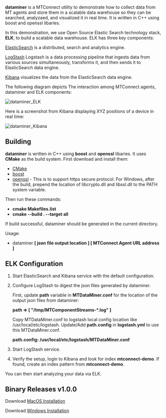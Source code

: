 
**dataminer** is a MTConnect utility to demonstrate how to collect data from MT agents and store them in a scalable data warehouse so they can be searched, analyzaed, and visualized it in real time. It is written in C++ using boost and openssl libaries. 

In this demonstration, we use Open Source Elastic Search technology stack, **ELK**, to build a scalable data warehouse. ELK has three key components: 

[ElasticSearch](https://www.elastic.co/products/elasticsearch) is a distributed, search and analytics engine.

[LogStash](https://www.elastic.co/products/logstash) Logstash is a data processing pipeline that ingests data from various sources simultaneously, transforms it, and then sends it to ElasticSearch data engine.

[Kibana](https://www.elastic.co/products/kibana) visualizes the data from the ElasticSearch data engine. 

The following diagram depicts The interaction among MTConnect agents, dataminer and ELK components:

![dataminer_ELK](https://user-images.githubusercontent.com/34289248/61575977-5b90c800-aa88-11e9-8f52-06bd5d01215d.png)

Here is a screenshot from Kibana displaying XYZ positions of a device in real time:

![dataminer_Kibana](https://user-images.githubusercontent.com/34289248/61575981-6c413e00-aa88-11e9-8cc7-4c40bc06df43.png)


Building
-------

**dataminer** is written in C++ using **boost** and **openssl** libaries. It uses **CMake** as the build system. First download and install them:

- [CMake](https://cmake.org)
- [boost](https://www.boost.org)
- [openssl](https://www.openssl.org) - This is to support https secure protocol. For Windows, after the build, prepend the location of libcrypto.dll and libssl.dll to the PATH system variable.

Then run these commands:

- **cmake Makefiles.list**
- **cmake --build . --target all**

If build successful, dataminer should be generated in the current directory.

Usage:

- dataminer **[ json file output location ] [ MTConnect Agent URL address ]**

ELK Configuration
-------

1. Start ElasticSearch and Kibana service with the default configuration. 

2. Configure LogStash to digest the json files generated by dataminer. 

    First, update **path** variable in **MTDataMiner.conf** for the location of the output json files from dataminer:

    **path => [ "/tmp/MTComponentStreams-*.log" ]**

    Copy MTDataMiner.conf to logstash local config location like /usr/local/etc/logstash. Update/Add **path.config** in **logstash.yml** to use this MTDataMiner.conf.

    **path.config: /usr/local/etc/logstash/MTDataMiner.conf**

3. Start LogStash service.

4. Verify the setup, login to Kibana and look for index **mtconnect-demo**. If found, create an index pattern from **mtconnect-demo**. 

You can then start analyzing your data via ELK.

Binary Releases v1.0.0
-------

Download [MacOS Installation](https://raw.githubusercontent.com/mtconnect/dataminer/v1.0.0/binaries/MacOS/dataminer.dmg)

Download [Windows Installation](https://raw.githubusercontent.com/mtconnect/dataminer/v1.0.0/binaries/Windows/dataminer.zip)
